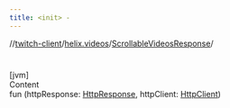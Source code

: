 ```yaml
---
title: <init> -
---
```

//[twitch-client](../../index.md)/[helix.videos](../index.md)/[ScrollableVideosResponse](index.md)/[<init>](-init-.md)



# <init>  
[jvm]  
Content  
fun [<init>](-init-.md)(httpResponse: [HttpResponse](), httpClient: [HttpClient]())  



